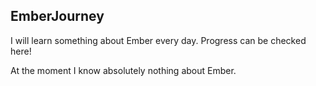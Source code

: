 ## EmberJourney

I will learn something about Ember every day. Progress can be checked here!

At the moment I know absolutely nothing about Ember.
